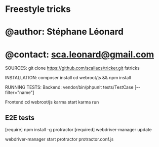 # Freestyle tricks
# @author: Stéphane Léonard
# @contact: sca.leonard@gmail.com

SOURCES:
git clone https://github.com/scallacs/tricker.git fstricks

INSTALLATION: 
composer install
cd webroot/js && npm install 

RUNNING TESTS: 
Backend:
    vendor/bin/phpunit tests/TestCase [--filter="name"]

Frontend
    cd webroot/js
    karma start
    karma run 

E2E tests
--------------------------------------------------------------------------------
[require] npm install -g protractor
[required] webdriver-manager update

webdriver-manager start
protractor protractor.conf.js
